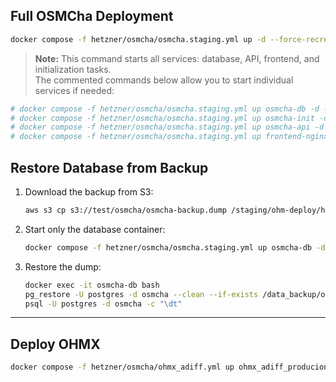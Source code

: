 ## Full OSMCha Deployment

```sh
docker compose -f hetzner/osmcha/osmcha.staging.yml up -d --force-recreate --remove-orphans
```

> **Note:** This command starts all services: database, API, frontend, and initialization tasks.  
> The commented commands below allow you to start individual services if needed:

```sh
# docker compose -f hetzner/osmcha/osmcha.staging.yml up osmcha-db -d --force-recreate
# docker compose -f hetzner/osmcha/osmcha.staging.yml up osmcha-init -d --force-recreate
# docker compose -f hetzner/osmcha/osmcha.staging.yml up osmcha-api -d --force-recreate
# docker compose -f hetzner/osmcha/osmcha.staging.yml up frontend-nginx -d --force-recreate
```

## Restore Database from Backup

1. Download the backup from S3:

   ```sh
   aws s3 cp s3://test/osmcha/osmcha-backup.dump /staging/ohm-deploy/hetzner/osmcha/data_backup/osmcha-backup.dump
   ```

2. Start only the database container:

   ```sh
   docker compose -f hetzner/osmcha/osmcha.staging.yml up osmcha-db -d --force-recreate
   ```

3. Restore the dump:

   ```sh
   docker exec -it osmcha-db bash
   pg_restore -U postgres -d osmcha --clean --if-exists /data_backup/osmcha-backup.dump
   psql -U postgres -d osmcha -c "\dt"
   ```

---

## Deploy OHMX

```sh
docker compose -f hetzner/osmcha/ohmx_adiff.yml up ohmx_adiff_producion -d --force-recreate
```
```